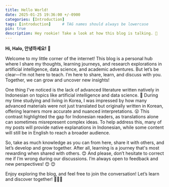 ```yaml
---
title: Hello World!
date: 2025-01-25 19:36:00 +/-0900
categories: [Introduction]
tags: [introduction]     # TAG names should always be lowercase
pin: true
description: Hey rookie! Take a look at how this blog is talking. 🤙
---
```


**Hi, Halo, 안녕하세요!** 👋

Welcome to my little corner of the internet! This blog is a personal hub where I share my thoughts, learning journeys, and research explorations in artificial intelligence, data science, and academic adventures. But let’s be clear—I’m not here to teach. I’m here to share, learn, and discuss with you. Together, we can grow and uncover new insights!

One thing I’ve noticed is the lack of advanced literature written natively in Indonesian on topics like artificial intelligence and data science. 🥲 During my time studying and living in Korea, I was impressed by how many advanced materials were not just translated but originally written in Korean, offering learners more accurate and nuanced interpretations. 😮 This contrast highlighted the gap for Indonesian readers, as translations alone can sometimes misrepresent complex ideas. To help address this, many of my posts will provide native explanations in Indonesian, while some content will still be in English to reach a broader audience.

So, take as much knowledge as you can from here, share it with others, and let’s develop and grow together. After all, learning is a journey that's most rewarding when shared with others. 😊 And please, don’t hesitate to correct me if I’m wrong during our discussions. I’m always open to feedback and new perspectives! 😊 😊 

Enjoy exploring the blog, and feel free to join the conversation! Let’s learn and discover together! 🙌🙌🙌

